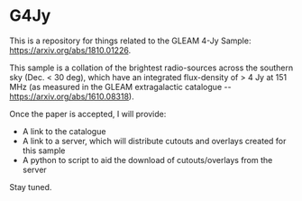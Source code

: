 # G4Jy

This is a repository for things related to the GLEAM 4-Jy Sample: https://arxiv.org/abs/1810.01226.

This sample is a collation of the brightest radio-sources across the southern sky (Dec. < 30 deg), which have an integrated flux-density of > 4 Jy at 151 MHz (as measured in the GLEAM extragalactic catalogue -- https://arxiv.org/abs/1610.08318). 

Once the paper is accepted, I will provide:
* A link to the catalogue
* A link to a server, which will distribute cutouts and overlays created for this sample
* A python to script to aid the download of cutouts/overlays from the server

Stay tuned.
